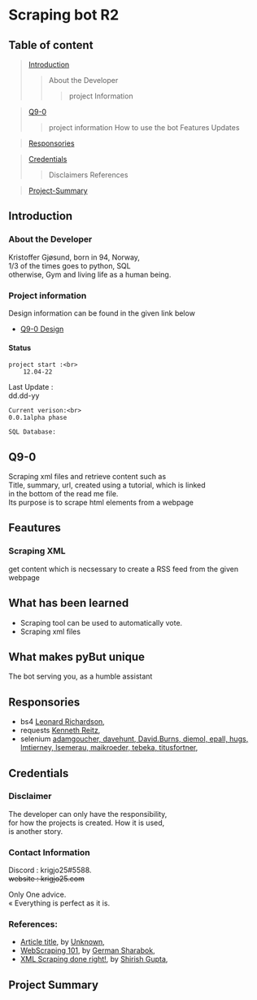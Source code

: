 # Scraping bot R2

## Table of content

> [Introduction](#Introduction)
>> About the Developer
>>> project Information

> [Q9-0](#Q9-0)
>> project information 
>> How to use the bot
>> Features
>> Updates

> [Responsories](#Responsories)

> [Credentials](#Credentials)
>> Disclaimers
>> References

> [Project-Summary](#project-Summary)

## Introduction

### About the Developer

Kristoffer Gjøsund, born in 94, Norway,<br>
1/3 of the times goes to python, SQL<br>
otherwise, Gym and living life as a human being.

### Project information

Design information can be found in the given link below<br>


*   [Q9-0 Design](https://github.com/krigjo25/Discord/tree/main/pyGameBot/design/gameBot.md)


#### Status

    project start :<br>
        12.04-22

   Last Update :<br>
        dd.dd-yy

    Current verison:<br>
    0.0.1alpha phase

    SQL Database:

## Q9-0
Scraping xml files and retrieve content such as<br>
Title, summary, url, 
created using a tutorial, which is linked<br>
in the bottom of the read me file.<br>
Its purpose is to scrape html elements from a webpage


## Feautures

### Scraping XML

get content which is necsessary to create a RSS feed from the given webpage

## What has been learned 

*   Scraping tool can be used to automatically vote.
*   Scraping xml files

## What makes pyBut unique

The bot serving you, as a humble assistant

## Responsories


- bs4 [Leonard Richardson](https://www.crummy.com/software/BeautifulSoup/bs4/doc/),<br>
- requests [Kenneth Reitz](https://github.com/psf/requests),<br>
- selenium [adamgoucher, davehunt, David.Burns, diemol, epall, hugs, lmtierney, lsemerau, maikroeder, tebeka, titusfortner](https://github.com/SeleniumHQ),<br>
 

## Credentials

### Disclaimer

The developer can only have the responsibility,<br>
for how the projects is created. How it is used,<br>
is another story.

### Contact Information

Discord : krigjo25#5588.<br>
~~website : krigjo25.com~~

Only One advice.<br>
« Everything is perfect as it is.

### References:

*   [Article title](), by [Unknown](),
*   [WebScraping 101](https://towardsdatascience.com/web-scraping-101-d9170e880117), by [German Sharabok](https://www.linkedin.com/in/gsharabok/),
*   [XML Scraping done right!](https://towardsdatascience.com/xml-scraping-done-right-6ac66eef9efc), by [Shirish Gupta](https://medium.com/@shirishgupta),

## Project Summary
